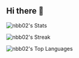 ## Hi there 👋

![nbb02's Stats](https://github-readme-stats.vercel.app/api?username=nbb02&theme=dark&show_icons=true&hide_border=false&count_private=true)

![nbb02's Streak](https://github-readme-streak-stats.herokuapp.com/?user=nbb02&theme=dark&hide_border=false)

![nbb02's Top Languages](https://github-readme-stats.vercel.app/api/top-langs/?username=nbb02&theme=dark&show_icons=true&hide_border=false&layout=compact)

<!--
**nbb02/nbb02** is a ✨ _special_ ✨ repository because its `README.md` (this file) appears on your GitHub profile.

Here are some ideas to get you started:

- 🔭 I’m currently working on ...
- 🌱 I’m currently learning ...
- 👯 I’m looking to collaborate on ...
- 🤔 I’m looking for help with ...
- 💬 Ask me about ...
- 📫 How to reach me: ...
- 😄 Pronouns: ...
- ⚡ Fun fact: ...
-->
